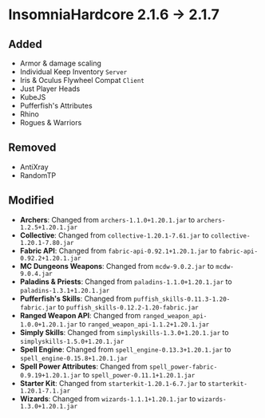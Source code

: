 # InsomniaHardcore 2.1.6 -> 2.1.7

## Added

- Armor & damage scaling
- Individual Keep Inventory `Server`
- Iris & Oculus Flywheel Compat `Client`
- Just Player Heads
- KubeJS
- Pufferfish's Attributes
- Rhino
- Rogues & Warriors
## Removed

- AntiXray
- RandomTP
## Modified

- **Archers**: Changed from `archers-1.1.0+1.20.1.jar` to `archers-1.2.5+1.20.1.jar`
- **Collective**: Changed from `collective-1.20.1-7.61.jar` to `collective-1.20.1-7.80.jar`
- **Fabric API**: Changed from `fabric-api-0.92.1+1.20.1.jar` to `fabric-api-0.92.2+1.20.1.jar`
- **MC Dungeons Weapons**: Changed from `mcdw-9.0.2.jar` to `mcdw-9.0.4.jar`
- **Paladins & Priests**: Changed from `paladins-1.1.0+1.20.1.jar` to `paladins-1.3.1+1.20.1.jar`
- **Pufferfish's Skills**: Changed from `puffish_skills-0.11.3-1.20-fabric.jar` to `puffish_skills-0.12.2-1.20-fabric.jar`
- **Ranged Weapon API**: Changed from `ranged_weapon_api-1.0.0+1.20.1.jar` to `ranged_weapon_api-1.1.2+1.20.1.jar`
- **Simply Skills**: Changed from `simplyskills-1.3.0+1.20.1.jar` to `simplyskills-1.5.0+1.20.1.jar`
- **Spell Engine**: Changed from `spell_engine-0.13.3+1.20.1.jar` to `spell_engine-0.15.8+1.20.1.jar`
- **Spell Power Attributes**: Changed from `spell_power-fabric-0.9.19+1.20.1.jar` to `spell_power-0.11.1+1.20.1.jar`
- **Starter Kit**: Changed from `starterkit-1.20.1-6.7.jar` to `starterkit-1.20.1-7.1.jar`
- **Wizards**: Changed from `wizards-1.1.1+1.20.1.jar` to `wizards-1.3.0+1.20.1.jar`